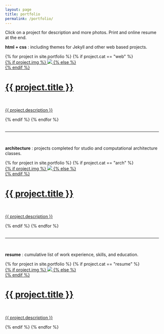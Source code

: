 ```yaml
---
layout: page
title: portfolio
permalink: /portfolio/
---
```


Click on a project for description and more photos. Print and online resume at the end. 

<p><b>html + css</b> : including themes for Jekyll and other web based projects.</p>
{% for project in site.portfolio %}
{% if project.cat == "web" %}
<div class="project">
    <div class="thumbnail">
        <a href="{{ site.baseurl }}{{ project.url }}">
        {% if project.img %}
        <img class="thumbnail" src="{{ project.img }}"/>
        {% else %}
        <div class="thumbnail blankbox"></div>
        {% endif %}    
        <span>
            <h1>{{ project.title }}</h1>
            <br/>
            <p>{{ project.description }}</p>
        </span>
        </a>
    </div>
</div>
{% endif %}
{% endfor %}

<div class="clearfix"></div>
<br/>
<hr/>
<br/>

<p><b>architecture</b> : projects completed for studio and computational architecture classes.</p>
{% for project in site.portfolio %}
{% if project.cat == "arch" %}
<div class="project">
    <div class="thumbnail">
        <a href="{{ site.baseurl }}{{ project.url }}">
        {% if project.img %}
        <img class="thumbnail" src="{{ project.img }}"/>
        {% else %}
        <div class="thumbnail blankbox"></div>
        {% endif %}    
        <span>
            <h1>{{ project.title }}</h1>
            <br/>
            <p>{{ project.description }}</p>
        </span>
        </a>
    </div>
</div>
{% endif %}
{% endfor %}


<div class="clearfix"></div>
<br/>
<hr/>
<br/>

<p><b>resume</b> : cumulative list of work experience, skills, and education.</p>
{% for project in site.portfolio %}
{% if project.cat == "resume" %}
<div class="project">
    <div class="thumbnail">
        <a href="{{ site.baseurl }}{{ project.url }}">
        {% if project.img %}
        <img class="thumbnail" src="{{ project.img }}"/>
        {% else %}
        <div class="thumbnail blankbox"></div>
        {% endif %}    
        <span>
            <h1>{{ project.title }}</h1>
            <br/>
            <p>{{ project.description }}</p>
        </span>
        </a>
    </div>
</div>
{% endif %}
{% endfor %}